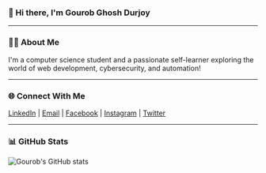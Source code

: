 ### 👋 Hi there, I'm Gourob Ghosh Durjoy
_____________________________________________________________________


### 👨‍💻 About Me
I'm a computer science student and a passionate self-learner exploring the world of web development, cybersecurity, and automation!

_____________________________________________________________________

### 🌐 Connect With Me
[LinkedIn](https://www.linkedin.com/in/iamggd/) | [Email](mailto:gourob.durjoy.2002@gmail.com) | [Facebook](https://www.facebook.com/iamggd) | [Instagram](https://www.instagram.com/iam_ggd) | [Twitter](https://twitter.com/iam_ggd)


_____________________________________________________________________

### 📊 GitHub Stats

![Gourob's GitHub stats](https://github-readme-stats.vercel.app/api?username=iamggd&show_icons=true&theme=radical)


